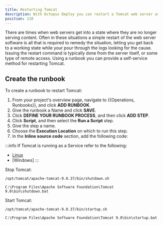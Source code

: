 ```yaml
---
title: Restarting Tomcat
description: With Octopus Deploy you can restart a Tomcat web server as part of a routine operations task.
position: 110
---
```


There are times when web servers get into a state where they are no longer serving content.  Often in these situations a simple restart of the web server software is all that is required to remedy the situation, letting you get back to a working state while your pour through the logs looking for the cause.  Issuing the restart command is typically done from the server itself, or some type of remote access.  Using a runbook you can provide a self-service method for restarting Tomcat.

## Create the runbook

To create a runbook to restart Tomcat:

1. From your project's overview page, navigate to {{Operations, Runbooks}}, and click **ADD RUNBOOK**.
1. Give the runbook a Name and click **SAVE**.
1. Click **DEFINE YOUR RUNBOOK PROCESS**, and then click **ADD STEP**.
1. Click **Script**, and then select the **Run a Script** step.
1. Give the step a name.
1. Choose the **Execution Location** on which to run this step.
1. In the **Inline source code** section, add the following code:

:::info
If Tomcat is running as a Service refer to the following:
- [Linux](/docs/runbooks/runbook-examples/services/restart-linux-service.md)
- [Windows]
:::

Stop Tomcat:
```Linux
/opt/tomcat/apache-tomcat-9.0.37/bin/shutdown.sh
```
```Windows
C:\Program Files\Apache Software Foundation\Tomcat 9.0\bin\shutdown.bat
```

Start Tomcat:
```Linux
/opt/tomcat/apache-tomcat-9.0.37/bin/startup.sh
```
```Windows
C:\Program Files\Apache Software Foundation\Tomcat 9.0\bin\startup.bat
```
